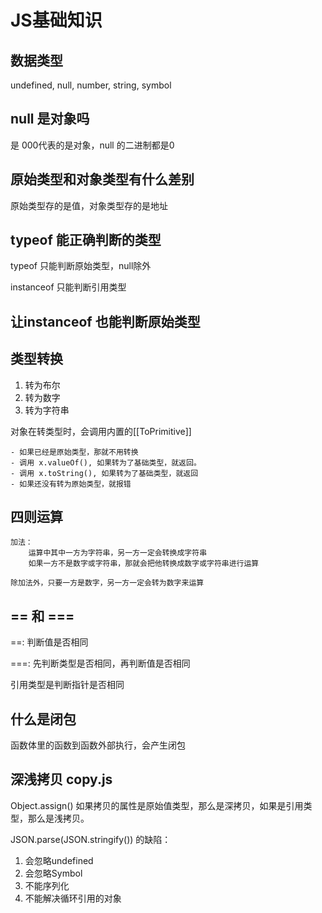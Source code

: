 # JS基础知识

## 数据类型

undefined, null, number, string, symbol

## null 是对象吗

是
000代表的是对象，null 的二进制都是0

## 原始类型和对象类型有什么差别

原始类型存的是值，对象类型存的是地址

## typeof 能正确判断的类型

typeof 只能判断原始类型，null除外

instanceof 只能判断引用类型

## 让instanceof 也能判断原始类型

## 类型转换

1. 转为布尔
2. 转为数字
3. 转为字符串

对象在转类型时，会调用内置的[[ToPrimitive]]

    - 如果已经是原始类型，那就不用转换
    - 调用 x.valueOf(), 如果转为了基础类型，就返回。
    - 调用 x.toString(), 如果转为了基础类型，就返回
    - 如果还没有转为原始类型，就报错

## 四则运算

    加法：
        运算中其中一方为字符串，另一方一定会转换成字符串
        如果一方不是数字或字符串，那就会把他转换成数字或字符串进行运算

    除加法外，只要一方是数字，另一方一定会转为数字来运算

## == 和 === 

==: 判断值是否相同

===: 先判断类型是否相同，再判断值是否相同

引用类型是判断指针是否相同

## 什么是闭包

函数体里的函数到函数外部执行，会产生闭包

## 深浅拷贝 copy.js

Object.assign() 如果拷贝的属性是原始值类型，那么是深拷贝，如果是引用类型，那么是浅拷贝。

JSON.parse(JSON.stringify()) 的缺陷：

1. 会忽略undefined
2. 会忽略Symbol
3. 不能序列化
4. 不能解决循环引用的对象
